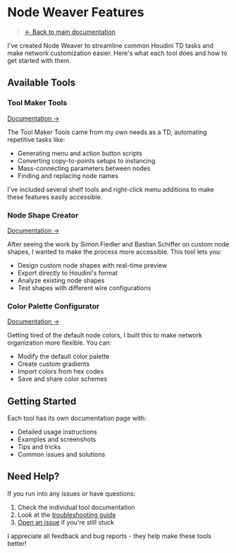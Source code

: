 # Node Weaver Features

> [← Back to main documentation](../README.md)

I've created Node Weaver to streamline common Houdini TD tasks and make network customization easier. Here's what each tool does and how to get started with them.

## Available Tools

### Tool Maker Tools
[Documentation →](tool-maker-tools.md)

The Tool Maker Tools came from my own needs as a TD, automating repetitive tasks like:
- Generating menu and action button scripts
- Converting copy-to-points setups to instancing
- Mass-connecting parameters between nodes
- Finding and replacing node names

I've included several shelf tools and right-click menu additions to make these features easily accessible.

### Node Shape Creator
[Documentation →](node-shape.md)

After seeing the work by Simon Fiedler and Bastian Schiffer on custom node shapes, I wanted to make the process more accessible. This tool lets you:
- Design custom node shapes with real-time preview
- Export directly to Houdini's format
- Analyze existing node shapes
- Test shapes with different wire configurations

### Color Palette Configurator
[Documentation →](color-palette.md)

Getting tired of the default node colors, I built this to make network organization more flexible. You can:
- Modify the default color palette
- Create custom gradients
- Import colors from hex codes
- Save and share color schemes

## Getting Started

Each tool has its own documentation page with:
- Detailed usage instructions
- Examples and screenshots
- Tips and tricks
- Common issues and solutions

## Need Help?

If you run into any issues or have questions:
1. Check the individual tool documentation
2. Look at the [troubleshooting guide](../troubleshooting.md)
3. [Open an issue](https://github.com/EJaworenko/Node-Weaver/issues) if you're still stuck

I appreciate all feedback and bug reports - they help make these tools better!
